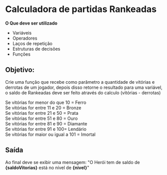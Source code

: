  # Calculadora de partidas Rankeadas
**O Que deve ser utilizado**

- Variáveis
- Operadores
- Laços de repetição
- Estruturas de decisões
- Funções

## Objetivo:

Crie uma função que recebe como parâmetro a quantidade de vitórias e derrotas de um jogador,
depois disso retorne o resultado para uma variável, o saldo de Rankeadas deve ser feito através do calculo (vitórias - derrotas)

Se vitórias for menor do que 10 = Ferro <br/>
Se vitórias for entre 11 e 20 = Bronze <br/>
Se vitórias for entre 21 e 50 = Prata <br/>
Se vitórias for entre 51 e 80 = Ouro <br/>
Se vitórias for entre 81 e 90 = Diamante <br/>
Se vitórias for entre 91 e 100= Lendário <br/>
Se vitórias for maior ou igual a 101 = Imortal <br/>

## Saída

Ao final deve se exibir uma mensagem:
"O Herói tem de saldo de **{saldoVitorias}** está no nível de **{nivel}**"
